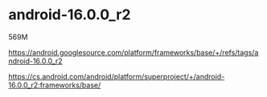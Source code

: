 # android-16.0.0_r2

569M

https://android.googlesource.com/platform/frameworks/base/+/refs/tags/android-16.0.0_r2

https://cs.android.com/android/platform/superproject/+/android-16.0.0_r2:frameworks/base/

